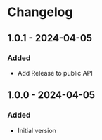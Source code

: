 # Changelog
## 1.0.1 - 2024-04-05
### Added
- Add Release to public API

## 1.0.0 - 2024-04-05
### Added
- Initial version
